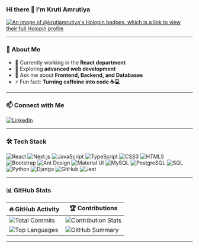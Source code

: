### Hi there 👋 I'm Kruti Amrutiya  

[![An image of @krutiamrutiya's Holopin badges, which is a link to view their full Holopin profile](https://holopin.me/krutiamrutiya)](https://holopin.io/@krutiamrutiya)

---

### 🚀 About Me  

- 🔭 Currently working in the **React department**  
- 🌱 Exploring **advanced web development**  
- 💬 Ask me about **Frontend, Backend, and Databases**  
- ⚡ Fun fact: **Turning caffeine into code ☕💻**  

---

### 📫 Connect with Me  

[![LinkedIn](https://img.shields.io/badge/LinkedIn-Kruti_Amrutiya-blue?style=flat-square&logo=linkedin)](https://www.linkedin.com/in/kruti-amrutiya-5a4a9315b/)

---

### 🛠️ Tech Stack  

![React](https://img.shields.io/badge/React-20232A?style=for-the-badge&logo=react&logoColor=61DAFB)
![Next.js](https://img.shields.io/badge/Next.js-000000?style=for-the-badge&logo=nextdotjs&logoColor=white)
![JavaScript](https://img.shields.io/badge/JavaScript-F7DF1E?style=for-the-badge&logo=javascript&logoColor=black)
![TypeScript](https://img.shields.io/badge/TypeScript-3178C6?style=for-the-badge&logo=typescript&logoColor=white)
![CSS3](https://img.shields.io/badge/CSS3-1572B6?style=for-the-badge&logo=css3&logoColor=white)
![HTML5](https://img.shields.io/badge/HTML5-E34F26?style=for-the-badge&logo=html5&logoColor=white)
![Bootstrap](https://img.shields.io/badge/Bootstrap-563D7C?style=for-the-badge&logo=bootstrap&logoColor=white)
![Ant Design](https://img.shields.io/badge/Ant_Design-0170FE?style=for-the-badge&logo=antdesign&logoColor=white)
![Material UI](https://img.shields.io/badge/Material_UI-007FFF?style=for-the-badge&logo=mui&logoColor=white)
![MySQL](https://img.shields.io/badge/MySQL-4479A1?style=for-the-badge&logo=mysql&logoColor=white)
![PostgreSQL](https://img.shields.io/badge/PostgreSQL-336791?style=for-the-badge&logo=postgresql&logoColor=white)
![SQL](https://img.shields.io/badge/SQL-025E8C?style=for-the-badge&logo=databricks&logoColor=white)
![Python](https://img.shields.io/badge/Python-3776AB?style=for-the-badge&logo=python&logoColor=white)
![Django](https://img.shields.io/badge/Django-092E20?style=for-the-badge&logo=django&logoColor=white)
![GitHub](https://img.shields.io/badge/GitHub-181717?style=for-the-badge&logo=github&logoColor=white)
![Jest](https://img.shields.io/badge/Jest-C21325?style=for-the-badge&logo=jest&logoColor=white)

---

### 📊 GitHub Stats  

| 🔥 GitHub Activity | 🏆 Contributions |
|--------------------|----------------|
| ![Total Commits](https://github-readme-stats.vercel.app/api?username=KrutiAmrutiya&show_icons=true&include_all_commits=true&count_private=true&theme=radical) | ![Contribution Stats](https://github-readme-streak-stats.herokuapp.com/?user=KrutiAmrutiya&theme=radical) |
| ![Top Languages](https://github-readme-stats.vercel.app/api/top-langs/?username=KrutiAmrutiya&layout=compact&theme=radical) | ![GitHub Summary](https://github-profile-summary-cards.vercel.app/api/cards/profile-details?username=KrutiAmrutiya&theme=radical) |

---
